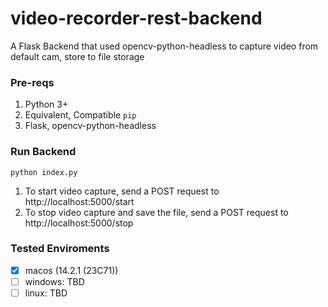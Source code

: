 # video-recorder-rest-backend
A Flask Backend that used opencv-python-headless to capture video from default cam, store to file storage

### Pre-reqs
1. Python 3+
2. Equivalent, Compatible `pip`
3. Flask, opencv-python-headless

### Run Backend
`python index.py`

1. To start video capture, send a POST request to http://localhost:5000/start
2. To stop video capture and save the file, send a POST request to http://localhost:5000/stop

### Tested Enviroments
- [x] macos (14.2.1 (23C71))
- [ ] windows: TBD
- [ ] linux: TBD